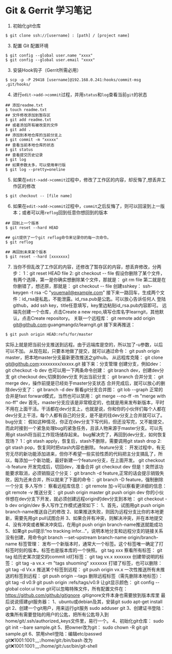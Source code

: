 # Git & Gerrit 学习笔记

1. 初始化git仓库
```
$ git clone ssh://[username] : [path] / [project name]
```
3. 配置 Git 配置环境
```
$ git config --global user.name "xxxx"
$ git config --global user.email "xxxx"
```
3. 安装Hook钩子（Gerrit所需必用）
```
$ scp -p -P 29418 [username]@192.168.0.241:hooks/commit-msg .git/hooks/
```
4. 进行`edit->add->commit`过程，并用`status`和`log`查看当前`git`的状态
```
## 添加readme.txt
$ touch readme.txt
## 文件修改添加到暂存区
$ git add readme.txt
## 或者添加所有被改变的文件
$ git add .
## 添加到本地仓库的当前分支上
$ git commit -m "xxxxx"
## 查看当前本地仓库的状态
$ git status
## 查看提交历史记录
$ git log
## 如果参数太多，可以使用单行版
$ git log --pretty=oneline
```
5. 如果在`edit->add->commit`过程中，修改了工作区的内容，却反悔了,想丢弃工作区的修改
```
$ git checkout -- [file name]
```
6. 如果在`edit->add->commit`过程中，`commit`之后反悔了，则可以回滚到上一版本；或者可以用`reflog`回到任意你想回到的版本
```
## 回到上一个版本
$ git reset --hard HEAD

## git提供了一个git reflog命令来记录你的每一次命令。
$ git reflog

## 再回到未来某个版本
$ git reset --hard [xxxxxxx]
```
7. 当你不但乱改了工作区的内容，还修改了暂存区的内容，想丢弃修改，分两步：
1：git reset HEAD file
2: git checkout -- file
假设你删除了某个文件，有两个选择，第一是你确实想删除某个文件，那就是：
git rm file
第二就是在你删错了，想还原，那就是：
git checkout -- file
创建sshkey：
ssh-keygen -t rsa -C "youemail@example.com"
接下来一路回车，生成两个文件：id_rsa是私匙，不能泄露。id_rsa.pub是公匙。可以放心告诉任何人
登陆github，add ssh key，title任意填写，key里边粘贴id_rsa.pub内容即可。
远端先创建一个仓库，点击Create a new repo,填写仓库名字learngit，其他默认，点击Create repository。
关联一个远程库：
git remote add origin git@github.com:guangmangdz/learngit.git
接下来再推送：
```
$ git push origin HEAD:refs/for/master
```

实际上就是把当前分支推送到远程。由于远端库是空的，所以加了-u参数，以后可以不加。
从现在起，只要本地做了提交，就可以通过命令：
git push origin master，把本地master分支最新更改推送之github。
从远程库克隆：
git clone git@github.com:xxxxxxxx/xxxxx.git
接下来：分支管理
创建分支，例如dev：
git checkout -b dev
也可以用一下两条命令创建：
git branch dev，创建dev分支
git checkout dev,切换到dev分支
列出当前分支：
git branch
合并分支：
git merge dev，操作前提是已经处于master分支状态
合并完成后，就可以放心的删除dev分支了：
git branch -d dev
察看git分支合并图：
git lob --graph
正常的合并是fast forward模式，当然也可以禁用：
git merge --no-ff -m "merge with no-ff" dev
首先，master分支应该是非常稳定的，也就是用来发布新版本，平时不用在上面干活。干活都在dev分支上，也就是说，你和你的小伙伴们每个人都在dev分支上干活，每个人都有自己的分支，是不是的往dev分支上合并就可以了。
bug分支：
假如这种情况，你正在dev分支下写代码，但还没写完，又不能提交，而此时接到一个紧急处理bug的紧急任务，且该人物来源于master分支。可以先用git stash将当前工作现场储存起来。
bug解决完了，再回到dev分支，如何恢复现场？
1：git stash apply，恢复后，stash不删除，需要调用git stash drop
2: git stash pop，恢复同时把stash内容也删除。
feature分支：
开发过程中，有无穷无尽的新功能添加进来，但你不希望一些实验性质的代码把主分支搞乱了，所以，每添加一个新功能，最好新建一个feature分支，在上面开发。
git checkout -b feature
开发完成后，切回dev，准备合并
git checkout dev
但是！突然该功能要求取消，必须销毁这个分支：
git branch -d feature,正常的话会提示销毁失败，因为还未合并，所以就来了下面的命令：
git branch -D feature，强制删除一个分支
多人写作：
察看远程库信息：
git remote
加-v可以察看更详细的信息：
git remote -v
推送分支：
git push origin master
git push origin dev
你的小伙伴想在dev分支下开发，就必须创建远程origin的dev分支到本地：
git checkout -b dev origin/dev
多人写作工作模式通常如下：
1、首先，试图用git push origin branch-name推送自己的修改
2、如果推送失败，则因为远程分支比你的本地更新，需要先用git pull试图合并
3、如果合并有冲突，则解决冲突，并在本地提交
4、没有冲突或者解决冲突后，在用git push origin branch-name推送就能成功
5、如果git pull提示“no tracking infor...”，说明本地分支和远程分支的链接关系没有创建，用命令git branch --set-upstream branch-name origin/branch-name
标签管理：
发布一个新版本时，通常大一个标签。这个标签唯一确定了打标签时刻的版本。标签也是版本库的一个快照。
git tag xxx
察看所有标签：
git tag
给历史某次提交的commit id打标签：
git tag vx.x xxxxxxx
创建带说明的标签：
git tag -a vx.x -m "tags shuoming" xxxxxxx
打错了标签，也可以删除：
git tag -d Vx.x
推送某个标签到远程：
git push origin vx.x
一次性推送所有未推送的标签到远程：
git push origin --tags
删除远程标签（需先删除本地标签）：
git tag -d v0.9
git push origin :refs/tags/v0.9
让git显示颜色：
git config --global color.ui true
git可以忽略特殊文件，所有配置文件在：
https://github.com/github/gitignore
.gitignore文件本身也需要放到版本库里
最后说说搭建git服务器：
1、ubuntu或debian及其，安装git
sudo apt-get install git
2、创建一个git用户，用来运行git服务
sudo adduser git
3、创建证书登陆：
收集所有需要登陆的用户的公匙，把所有公匙导入到home/git/.ssh/authorized_keys文件里，易行一个。
4、初始化git仓库：
sudo git init --bare sample.git
5、把owner改为git：
sudo chown -R git:git sample.git
6、禁用shell登陆：编辑etc/passwd
git:x:1001:1001:,,,:/home/git:/bin/bash
改为
git:x:1001:1001:,,,:/home/git:/usr/bin/git-shell
